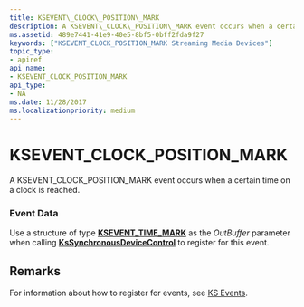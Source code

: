 ```yaml
---
title: KSEVENT\_CLOCK\_POSITION\_MARK
description: A KSEVENT\_CLOCK\_POSITION\_MARK event occurs when a certain time on a clock is reached.
ms.assetid: 489e7441-41e9-40e5-8bf5-0bff2fda9f27
keywords: ["KSEVENT_CLOCK_POSITION_MARK Streaming Media Devices"]
topic_type:
- apiref
api_name:
- KSEVENT_CLOCK_POSITION_MARK
api_type:
- NA
ms.date: 11/28/2017
ms.localizationpriority: medium
---
```


# KSEVENT\_CLOCK\_POSITION\_MARK


A KSEVENT\_CLOCK\_POSITION\_MARK event occurs when a certain time on a clock is reached.

### <span id="event_data"></span><span id="EVENT_DATA"></span>Event Data

Use a structure of type [**KSEVENT\_TIME\_MARK**](/windows-hardware/drivers/ddi/ks/ns-ks-ksevent_time_mark) as the *OutBuffer* parameter when calling [**KsSynchronousDeviceControl**](/windows-hardware/drivers/ddi/ksproxy/nf-ksproxy-kssynchronousdevicecontrol) to register for this event.

Remarks
-------

For information about how to register for events, see [KS Events](./ks-events.md).

 

